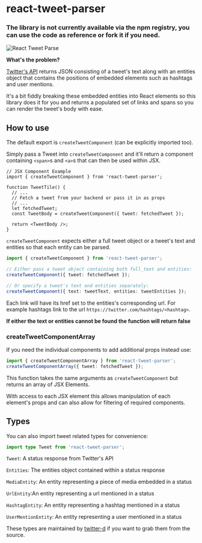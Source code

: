 # react-tweet-parser

### **The library is not currently available via the npm registry, you can use the code as reference or fork it if you need.**

![React Tweet Parse](https://github.com/miles-crighton/react-tweet-parser/blob/master/readme-image.png)

**What's the problem?**

[Twitter's API](https://developer.twitter.com/en/docs/twitter-api/v1) returns JSON consisting of a tweet's text along with an entities object that contains the positions of embedded elements such as hashtags and user mentions.

It's a bit fiddly breaking these embedded entities into React elements so this library does it for you and returns a populated set of links and spans so you can render the tweet's body with ease.

## How to use

The default export is `createTweetComponent` (can be explicitly imported too).

Simply pass a Tweet into `createTweetComponent` and it'll return a component containing `<span>`s and `<a>`s that can then be used within JSX.

```tsx
// JSX Component Example
import { createTweetComponent } from 'react-tweet-parser';

function TweetTile() {
  // ...
  // Fetch a tweet from your backend or pass it in as props
  // ...
  let fetchedTweet;
  const TweetBody = createTweetComponent({ tweet: fetchedTweet });

  return <TweetBody />;
}
```

`createTweetComponent` expects either a full tweet object or a tweet's text and entities so that each entity can be parsed.

```ts
import { createTweetComponent } from 'react-tweet-parser';

// Either pass a tweet object containing both full_text and entities:
createTweetComponent({ tweet: fetchedTweet });

// Or specify a tweet's text and entities separately:
createTweetComponent({ text: tweetText, entities: tweetEntities });
```

Each link will have its href set to the entities's corresponding url. For example hashtags link to the url `https://twitter.com/hashtags/<hashtag>`.

**If either the text or entities cannot be found the function will return false**

### createTweetComponentArray

If you need the individual components to add additional props instead use:

```ts
import { createTweetComponentArray } from 'react-tweet-parser';
createTweetComponentArray({ tweet: fetchedTweet });
```

This function takes the same arguments as `createTweetComponent` but returns an array of JSX Elements.

With access to each JSX element this allows manipulation of each element's props and can also allow for filtering of required components.

## Types

You can also import tweet related types for convenience:

```ts
import type Tweet from 'react-tweet-parser';
```

`Tweet`: A status response from Twitter's API

`Entities`: The entities object contained within a status response

`MediaEntity`: An entity representing a piece of media embedded in a status

`UrlEntity`:An entity representing a url mentioned in a status

`HashtagEntity`: An entity representing a hashtag mentioned in a status

`UserMentionEntity`: An entity representing a user mentioned in a status

These types are maintained by [twitter-d](https://github.com/abraham/twitter-d) if you want to grab them from the source.
